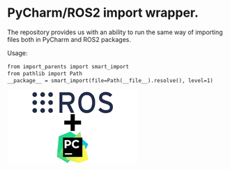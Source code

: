 # PyCharm/ROS2 import wrapper.
The repository provides us with an ability to run the same way of importing files both in PyCharm and ROS2 packages.

Usage:
```
from import_parents import smart_import
from pathlib import Path
__package__ = smart_import(file=Path(__file__).resolve(), level=1)
```
![Screenshot](index.png)
